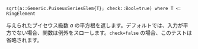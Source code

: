 ```
sqrt(a::Generic.PuiseuxSeriesElem{T}; check::Bool=true) where T <: RingElement
```

与えられたプイセウス級数 $a$ の平方根を返します。デフォルトでは、入力が平方でない場合、関数は例外をスローします。`check=false` の場合、このテストは省略されます。
